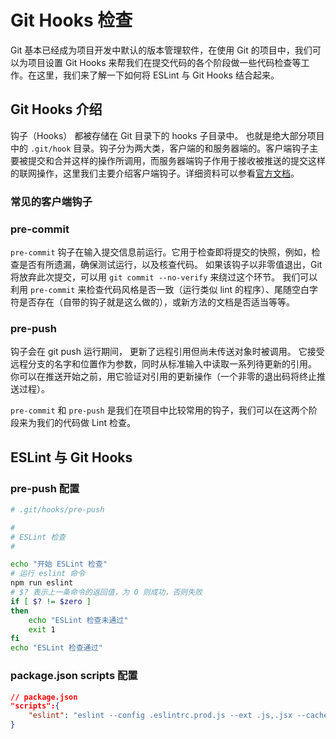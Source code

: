 # Git Hooks 检查

Git 基本已经成为项目开发中默认的版本管理软件，在使用 Git 的项目中，我们可以为项目设置 Git Hooks 来帮我们在提交代码的各个阶段做一些代码检查等工作。在这里，我们来了解一下如何将 ESLint 与 Git Hooks 结合起来。

## Git Hooks 介绍

钩子（Hooks） 都被存储在 Git 目录下的 hooks 子目录中。 也就是绝大部分项目中的 `.git/hook` 目录。钩子分为两大类，客户端的和服务器端的。客户端钩子主要被提交和合并这样的操作所调用，而服务器端钩子作用于接收被推送的提交这样的联网操作，这里我们主要介绍客户端钩子。详细资料可以参看[官方文档](https://git-scm.com/book/zh/v2/自定义-Git-Git-钩子)。

### 常见的客户端钩子

### pre-commit

`pre-commit` 钩子在输入提交信息前运行。它用于检查即将提交的快照，例如，检查是否有所遗漏，确保测试运行，以及核查代码。 如果该钩子以非零值退出，Git 将放弃此次提交，可以用 `git commit --no-verify` 来绕过这个环节。 我们可以利用 `pre-commit` 来检查代码风格是否一致（运行类似 lint 的程序）、尾随空白字符是否存在（自带的钩子就是这么做的），或新方法的文档是否适当等等。

### pre-push

钩子会在 git push 运行期间， 更新了远程引用但尚未传送对象时被调用。 它接受远程分支的名字和位置作为参数，同时从标准输入中读取一系列待更新的引用。 你可以在推送开始之前，用它验证对引用的更新操作（一个非零的退出码将终止推送过程）。

`pre-commit` 和 `pre-push` 是我们在项目中比较常用的钩子，我们可以在这两个阶段来为我们的代码做 Lint 检查。

## ESLint 与 Git Hooks

### pre-push 配置

```bash
# .git/hooks/pre-push

#
# ESLint 检查
#

echo "开始 ESLint 检查"
# 运行 eslint 命令
npm run eslint
# $? 表示上一条命令的返回值，为 0 则成功，否则失败
if [ $? != $zero ]
then
    echo "ESLint 检查未通过"
    exit 1
fi
echo "ESLint 检查通过"
```

### package.json scripts 配置

```json
// package.json
"scripts":{
    "eslint": "eslint --config .eslintrc.prod.js --ext .js,.jsx --cache src",
}
```